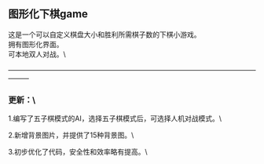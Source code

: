 ## 图形化下棋game

这是一个可以自定义棋盘大小和胜利所需棋子数的下棋小游戏。\
拥有图形化界面。\
可本地双人对战。\

———————————————————————————————————————

### 更新：\
1.编写了五子棋模式的AI，选择五子棋模式后，可选择人机对战模式。\

2.新增背景图片，并提供了15种背景图。\

3.初步优化了代码，安全性和效率略有提高。\
